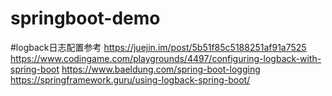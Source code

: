# springboot-demo
#logback日志配置参考
https://juejin.im/post/5b51f85c5188251af91a7525
https://www.codingame.com/playgrounds/4497/configuring-logback-with-spring-boot
https://www.baeldung.com/spring-boot-logging
https://springframework.guru/using-logback-spring-boot/

